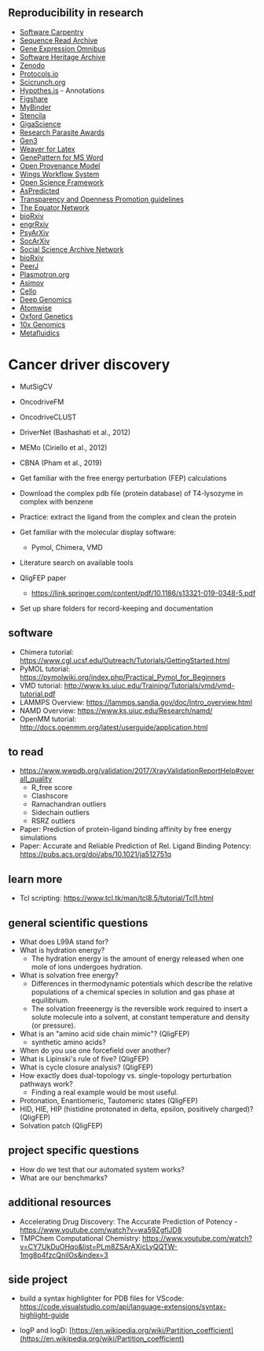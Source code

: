 ## Reproducibility in research
* [Software Carpentry](https://software-carpentry.org/)
* [Sequence Read Archive](https://www.ncbi.nlm.nih.gov/sra)
* [Gene Expression Omnibus](https://www.ncbi.nlm.nih.gov/geo/)
* [Software Heritage Archive](https://archive.softwareheritage.org/)
* [Zenodo](https://zenodo.org/)
* [Protocols.io](https://www.protocols.io)
* [Scicrunch.org](https://scicrunch.org/)
* [Hypothes.is](https://web.hypothes.is/) - Annotations
* [Figshare](https://figshare.com/)
* [MyBinder](https://mybinder.org/)
* [Stencila](https://stenci.la/)
* [GigaScience](https://gigasciencejournal.com/)
* [Research Parasite Awards](https://researchparasite.com/)
* [Gen3](https://gen3.org/)
* [Weaver for Latex]()
* [GenePattern for MS Word]()
* [Open Provenance Model]()
* [Wings Workflow System]()
* [Open Science Framework](https://osf.io/)
* [AsPredicted](http://AsPredicted.org/)
* [Transparency and Openness Promotion guidelines]()
* [The Equator Network](http://www.equator-network.org)
* [bioRxiv]()
* [engrRxiv]()
* [PsyArXiv]()
* [SocArXiv]()
* [Social Science Archive Network]()
* [bioRxiv]()
* [PeerJ]()
* [Plasmotron.org]()
* [Asimov](https://asimov.io)
* [Cello](https://cidarlab.org/cello)
* [Deep Genomics]()
* [Atomwise]()
* [Oxford Genetics]()
* [10x Genomics]()
* [Metafluidics]()

# Cancer driver discovery
* MutSigCV
* OncodriveFM
* OncodriveCLUST
* DriverNet (Bashashati et al., 2012)
* MEMo (Ciriello et al., 2012)
* CBNA (Pham et al., 2019)

* Get familiar with the free energy perturbation (FEP) calculations
* Download the complex pdb file (protein database) of T4-lysozyme in complex with benzene
* Practice: extract the ligand from the complex and clean the protein
* Get familiar with the molecular display software:
    * Pymol, Chimera, VMD
* Literature search on available tools
* QligFEP paper
    * https://link.springer.com/content/pdf/10.1186/s13321-019-0348-5.pdf
* Set up share folders for record-keeping and documentation

## software
* Chimera tutorial: https://www.cgl.ucsf.edu/Outreach/Tutorials/GettingStarted.html
* PyMOL tutorial: https://pymolwiki.org/index.php/Practical_Pymol_for_Beginners
* VMD tutorial: http://www.ks.uiuc.edu/Training/Tutorials/vmd/vmd-tutorial.pdf
* LAMMPS Overview: https://lammps.sandia.gov/doc/Intro_overview.html
* NAMD Overview: https://www.ks.uiuc.edu/Research/namd/
* OpenMM tutorial: http://docs.openmm.org/latest/userguide/application.html

## to read
* https://www.wwpdb.org/validation/2017/XrayValidationReportHelp#overall_quality
    * R_free score
    * Clashscore
    * Ramachandran outliers
    * Sidechain outliers
    * RSRZ outliers
* Paper: Prediction of protein-ligand binding affinity by free energy simulations
* Paper: Accurate and Reliable Prediction of Rel. Ligand Binding Potency: https://pubs.acs.org/doi/abs/10.1021/ja512751q

## learn more
* Tcl scripting: https://www.tcl.tk/man/tcl8.5/tutorial/Tcl1.html

## general scientific questions
* What does L99A stand for?
* What is hydration energy?
    * The hydration energy is the amount of energy released when one mole of ions undergoes hydration.
* What is solvation free energy?
    * Differences in thermodynamic potentials which describe the relative populations of a chemical species in solution and gas phase at equilibrium.
    * The solvation freeenergy is the reversible work required to insert a solute molecule into a solvent, at constant temperature and density (or pressure).
* What is an "amino acid side chain mimic"? (QligFEP)
    * synthetic amino acids?
* When do you use one forcefield over another?
* What is Lipinski's rule of five? (QligFEP)
* What is cycle closure analysis? (QligFEP)
* How exactly does dual-topology vs. single-topology perturbation pathways work?
    * Finding a real example would be most useful.
* Protonation, Enantiomeric, Tautomeric states (QligFEP)
* HID, HIE, HIP (histidine protonated in delta, epsilon, positively charged)? (QligFEP)
* Solvation patch (QligFEP)

## project specific questions
* How do we test that our automated system works?
* What are our benchmarks?

## additional resources
* Accelerating Drug Discovery: The Accurate Prediction of Potency - https://www.youtube.com/watch?v=wa59ZgflJD8
* TMPChem Computational Chemistry: https://www.youtube.com/watch?v=CY7UkDuOHqo&list=PLm8ZSArAXicLyQQTW-1mg8p4fzcQnilOs&index=3

## side project
* build a syntax highlighter for PDB files for VScode: https://code.visualstudio.com/api/language-extensions/syntax-highlight-guide


* logP and logD: [https://en.wikipedia.org/wiki/Partition_coefficient](https://en.wikipedia.org/wiki/Partition_coefficient)
